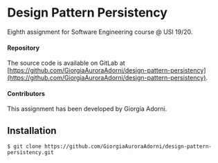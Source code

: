 # Design Pattern Persistency
Eighth assignment for Software Engineering course @ USI 19/20.

#### Repository

The source code is available on GitLab at
[https://github.com/GiorgiaAuroraAdorni/design-pattern-persistency](https://github.com/GiorgiaAuroraAdorni/design-pattern-persistency).

#### Contributors

This assignment has been developed by Giorgia Adorni.

## Installation

```
$ git clone https://github.com/GiorgiaAuroraAdorni/design-pattern-persistency.git
```
